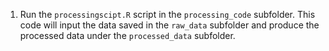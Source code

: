 
1. Run the `processingscipt.R` script in the `processing_code` subfolder. This code will input the data saved in the `raw_data` subfolder and produce the processed data under the `processed_data` subfolder.
